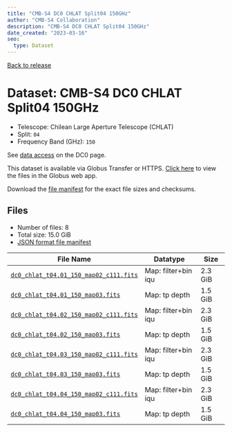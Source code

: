 ```yaml
---
title: "CMB-S4 DC0 CHLAT Split04 150GHz"
author: "CMB-S4 Collaboration"
description: "CMB-S4 DC0 CHLAT Split04 150GHz"
date_created: "2023-03-16"
seo:
  type: Dataset
---
```


[Back to release](./dc0.html#datasets)

# Dataset: CMB-S4 DC0 CHLAT Split04 150GHz

- Telescope: Chilean Large Aperture Telescope (CHLAT) 
- Split: `04`
- Frequency Band (GHz): `150`

See [data access](./dc0.html#data-access) on the DC0 page.

This dataset is available via Globus Transfer or HTTPS. [Click here](https://app.globus.org/file-manager?origin_id=38f01147-f09e-483d-a552-3866669a846d&origin_path=%2Fdatareleases%2Fdc0%2Fmission%2Fchlat%2Fsplit04%2F150%2F) to view the files in the Globus web app.

Download the [file manifest](https://g-456d30.0ed28.75bc.data.globus.org/datareleases/dc0/mission/chlat/split04/150/manifest.json) for the exact file sizes and checksums.

## Files

- Number of files: 8
- Total size: 15.0 GiB
- [JSON format file manifest](https://g-456d30.0ed28.75bc.data.globus.org/datareleases/dc0/mission/chlat/split04/150/manifest.json)

|                                                                               File Name                                                                               |      Datatype       |  Size   |
| --------------------------------------------------------------------------------------------------------------------------------------------------------------------- | ------------------- | ------- |
| [`dc0_chlat_t04.01_150_map02_c111.fits`](https://g-456d30.0ed28.75bc.data.globus.org/datareleases/dc0/mission/chlat/split04/150/dc0_chlat_t04.01_150_map02_c111.fits) | Map: filter+bin iqu | 2.3 GiB |
| [`dc0_chlat_t04.01_150_map03.fits`](https://g-456d30.0ed28.75bc.data.globus.org/datareleases/dc0/mission/chlat/split04/150/dc0_chlat_t04.01_150_map03.fits)           | Map: tp depth       | 1.5 GiB |
| [`dc0_chlat_t04.02_150_map02_c111.fits`](https://g-456d30.0ed28.75bc.data.globus.org/datareleases/dc0/mission/chlat/split04/150/dc0_chlat_t04.02_150_map02_c111.fits) | Map: filter+bin iqu | 2.3 GiB |
| [`dc0_chlat_t04.02_150_map03.fits`](https://g-456d30.0ed28.75bc.data.globus.org/datareleases/dc0/mission/chlat/split04/150/dc0_chlat_t04.02_150_map03.fits)           | Map: tp depth       | 1.5 GiB |
| [`dc0_chlat_t04.03_150_map02_c111.fits`](https://g-456d30.0ed28.75bc.data.globus.org/datareleases/dc0/mission/chlat/split04/150/dc0_chlat_t04.03_150_map02_c111.fits) | Map: filter+bin iqu | 2.3 GiB |
| [`dc0_chlat_t04.03_150_map03.fits`](https://g-456d30.0ed28.75bc.data.globus.org/datareleases/dc0/mission/chlat/split04/150/dc0_chlat_t04.03_150_map03.fits)           | Map: tp depth       | 1.5 GiB |
| [`dc0_chlat_t04.04_150_map02_c111.fits`](https://g-456d30.0ed28.75bc.data.globus.org/datareleases/dc0/mission/chlat/split04/150/dc0_chlat_t04.04_150_map02_c111.fits) | Map: filter+bin iqu | 2.3 GiB |
| [`dc0_chlat_t04.04_150_map03.fits`](https://g-456d30.0ed28.75bc.data.globus.org/datareleases/dc0/mission/chlat/split04/150/dc0_chlat_t04.04_150_map03.fits)           | Map: tp depth       | 1.5 GiB |
